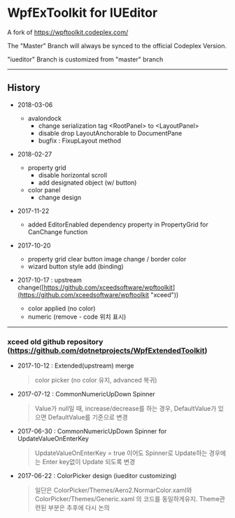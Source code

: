 WpfExToolkit for IUEditor
============

A fork of https://wpftoolkit.codeplex.com/

The "Master" Branch will always be synced to the official Codeplex Version.

"iueditor" Branch is customized from "master" branch

---

## History
* 2018-03-06
	* avalondock
		* change serialization tag &lt;RootPanel&gt; to &lt;LayoutPanel&gt;
		* disable drop LayoutAnchorable to DocumentPane
		* bugfix : FixupLayout method

* 2018-02-27
	* property grid
		* disable horizontal scroll
		* add designated object (w/ button)
    * color panel
    	* change design

* 2017-11-22
	* added EditorEnabled dependency property in PropertyGrid for CanChange function

* 2017-10-20
	* property grid clear button image change / border color  
	* wizard button style add (binding) 


* 2017-10-17 : upstream change([https://github.com/xceedsoftware/wpftoolkit](https://github.com/xceedsoftware/wpftoolkit "xceed"))
	* color applied (no color) 
	* numeric (remove - code 위치 표시)  


--------------------
### xceed old github repository (https://github.com/dotnetprojects/WpfExtendedToolkit)

* 2017-10-12 : Extended(upstream) merge
	> color picker (no color 유지, advanced 복귀)

* 2017-07-12 : CommonNumericUpDown Spinner
	> Value가 null일 때, increase/decrease를 하는 경우, DefaultValue가 있으면 DefaultValue를 기준으로 변경

* 2017-06-30 : CommonNumericUpDown Spinner for UpdateValueOnEnterKey
	> UpdateValueOnEnterKey = true 이어도 Spinner로 Update하는 경우에는 Enter key없이 Update 되도록 변경

* 2017-06-22 : ColorPicker design (iueditor customizing)
	> 일단은 ColorPicker/Themes/Aero2.NormarColor.xaml와 ColorPicker/Themes/Generic.xaml 의 코드를 동일하게유지. Theme관련된 부분은 추후에 다시 논의
